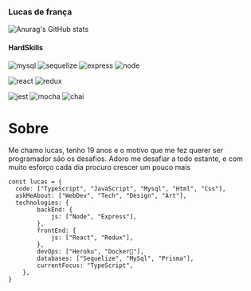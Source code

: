 ### Lucas de frança

![Anurag's GitHub stats](https://github-readme-stats.vercel.app/api?username=lucas-de-f&show_icons=true&theme=radical)

#### HardSkills
![mysql](https://img.shields.io/badge/MySQL-005C84?style=for-the-badge&logo=mysql&logoColor=white)
![sequelize](https://img.shields.io/badge/Sequelize-52B0E7?style=for-the-badge&logo=Sequelize&logoColor=white)
![express](https://img.shields.io/badge/Express.js-000000?style=for-the-badge&logo=express&logoColor=white)
![node](https://img.shields.io/badge/Node.js-339933?style=for-the-badge&logo=nodedotjs&logoColor=white)

![react](https://img.shields.io/badge/React-20232A?style=for-the-badge&logo=react&logoColor=61DAFB)
![redux](https://img.shields.io/badge/Redux-593D88?style=for-the-badge&logo=redux&logoColor=white)

![jest](https://img.shields.io/badge/Jest-C21325?style=for-the-badge&logo=jest&logoColor=white)
![mocha](https://img.shields.io/badge/Mocha-8D6748?style=for-the-badge&logo=Mocha&logoColor=white)
![chai](https://img.shields.io/badge/chai-A30701?style=for-the-badge&logo=chai&logoColor=white)


# Sobre

Me chamo lucas, tenho 19 anos e o motivo que me fez querer ser programador são os desafios. Adoro me desafiar a todo estante, e com muito esforço cada dia procuro crescer um pouco mais

```
const lucas = {
  code: ["TypeScript", "JavaScript", "Mysql", "Html", "Css"],
  askMeAbout: ["WebDev", "Tech", "Design", "Art"],
  technologies: {
        backEnd: {
            js: ["Node", "Express"],
        },
        frontEnd: {
            js: ["React", "Redux"],
        },
        devOps: ["Heroku", "Docker🐳"],
        databases: ["Sequelize", "MySql", "Prisma"],
        currentFocus: "TypeScript",
    },
}
```

